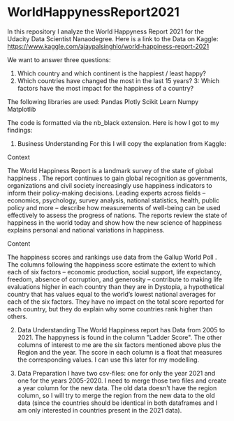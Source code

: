 # WorldHappynessReport2021

In this repository I analyze the World Happyness Report 2021 for the Udacity Data Scientist Nanaodegree. Here is a link to the Data on Kaggle:
https://www.kaggle.com/ajaypalsinghlo/world-happiness-report-2021

We want to answer three questions:
1. Which country and which continent is the happiest / least happy?
2. Which countries have changed the most in the last 15 years?
3: Which factors have the most impact for the happiness of a country?

The following libraries are used:
Pandas
Plotly
Scikit Learn
Numpy
Matplotlib

The code is formatted via the nb_black extension. Here is how I got to my findings:

1. Business Understanding
For this I will copy the explanation from Kaggle:

Context

The World Happiness Report is a landmark survey of the state of global happiness . The report continues to gain global recognition as governments, organizations and civil society increasingly use happiness indicators to inform their policy-making decisions. Leading experts across fields – economics, psychology, survey analysis, national statistics, health, public policy and more – describe how measurements of well-being can be used effectively to assess the progress of nations. The reports review the state of happiness in the world today and show how the new science of happiness explains personal and national variations in happiness.

Content

The happiness scores and rankings use data from the Gallup World Poll . The columns following the happiness score estimate the extent to which each of six factors – economic production, social support, life expectancy, freedom, absence of corruption, and generosity – contribute to making life evaluations higher in each country than they are in Dystopia, a hypothetical country that has values equal to the world’s lowest national averages for each of the six factors. They have no impact on the total score reported for each country, but they do explain why some countries rank higher than others.

2. Data Understanding
The World Happiness report has Data from 2005 to 2021. The happyness is found in the column "Ladder Score". The other columns of interest to me are the six factors mentioned above plus the Region and the year. The score in each column is a float that measures the corresponding values. I can use this later for my modelling.

3. Data Preparation
I have two csv-files: one for only the year 2021 and one for the years 2005-2020. I need to merge those two files and create a year column for the new data. The old data doesn't have the region column, so I will try to merge the region from the new data to the old data (since the countries should be identical in both dataframes and I am only interested in countries present in the 2021 data).
